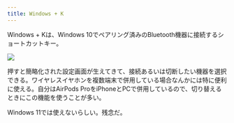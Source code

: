 ```yaml
---
title: Windows + K
---
```

Windows + Kは、Windows 10でペアリング済みのBluetooth機器に接続するショートカットキー。

![](https://lh5.googleusercontent.com/50p_2vQ6pQUV4Pg_Q7RP1jzR1l25QDATzM7w_Tb0zPoOMAiAmKtqrX6beL_BIMtZ1m2dnemfZ9gqeBHtd4V3DIecqKI_2q0GZe1J6XHBAd0NHwVHYNAPhsJYL0o2nQG0-bXyDLqq3kG0jdb2-GKJIqTXvAabTldd-215Ee-V6eHrprS5t3W6HZ55IpoC)

押すと簡略化された設定画面が生えてきて、接続あるいは切断したい機器を選択できる。ワイヤレスイヤホンを複数端末で併用している場合なんかには特に便利に使える。自分はAirPods ProをiPhoneとPCで併用しているので、切り替えるときにこの機能を使うことが多い。

Windows 11では使えないらしい。残念だ。
